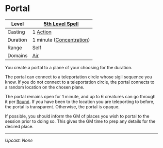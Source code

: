 # Portal

| Level    | [5th Level Spell](5th%20Level%20Spells.md)                         |
| -------- | ------------------------------------------------------------------ |
| Casting  | 1 [Action](../../../../Game%20Procedures/Core%20Procedures/Action.md)                |
| Duration | 1 minute ([Concentration](../../Concentration.md)) |
| Range    | Self                                                               |
| Domains  | [Air](../../Spell%20Domains/Air.md)                             |

You create a portal to a plane of your choosing for the duration.

The portal can connect to a teleportation circle whose sigil sequence you know. If you do not connect to a teleportation circle, the portal connects to a random location on the chosen plane.

The portal remains open for 1 minute, and up to 6 creatures can go through it per [Round](../../../../Game%20Procedures/Core%20Procedures/Round.md). If you have been to the location you are teleporting to before, the portal is transparent. Otherwise, the portal is opaque.

If possible, you should inform the GM of places you wish to portal to the session prior to doing so. This gives the GM time to prep any details for the desired place.

---
*Upcast: None*
